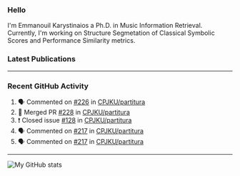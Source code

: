 ### Hello

I'm Emmanouil Karystinaios a Ph.D. in Music Information Retrieval.
Currently, I'm working on Structure Segmetation of Classical Symbolic Scores and Performance Similarity metrics.


### Latest Publications

<!-- BLOG-POST-LIST:START -->
<!-- BLOG-POST-LIST:END -->

---

### Recent GitHub Activity
  
<!--START_SECTION:activity-->
1. 🗣 Commented on [#226](https://github.com/CPJKU/partitura/issues/226) in [CPJKU/partitura](https://github.com/CPJKU/partitura)
2. 🎉 Merged PR [#228](https://github.com/CPJKU/partitura/pull/228) in [CPJKU/partitura](https://github.com/CPJKU/partitura)
3. ❗️ Closed issue [#128](https://github.com/CPJKU/partitura/issues/128) in [CPJKU/partitura](https://github.com/CPJKU/partitura)
4. 🗣 Commented on [#217](https://github.com/CPJKU/partitura/issues/217) in [CPJKU/partitura](https://github.com/CPJKU/partitura)
5. 🗣 Commented on [#217](https://github.com/CPJKU/partitura/issues/217) in [CPJKU/partitura](https://github.com/CPJKU/partitura)
<!--END_SECTION:activity-->

---

![My GitHub stats](https://github-readme-stats.vercel.app/api?username=manoskary&show_icons=true&theme=radical)


<!--
**manoskary/manoskary** is a ✨ _special_ ✨ repository because its `README.md` (this file) appears on your GitHub profile.

Here are some ideas to get you started:

- 🔭 I’m currently working on ...
- 🌱 I’m currently learning ...
- 👯 I’m looking to collaborate on ...
- 🤔 I’m looking for help with ...
- 💬 Ask me about ...
- 📫 How to reach me: ...
- 😄 Pronouns: ...
- ⚡ Fun fact: ...
-->
